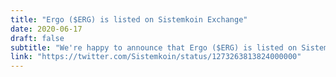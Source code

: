 ```yaml
---
title: "Ergo ($ERG) is listed on Sistemkoin Exchange"
date: 2020-06-17
draft: false
subtitle: "We're happy to announce that Ergo ($ERG) is listed on Sistemkoin Exchange"
link: "https://twitter.com/Sistemkoin/status/1273263813824000000"
---
```

